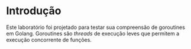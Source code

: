 # Introdução

Este laboratório foi projetado para testar sua compreensão de goroutines em Golang. Goroutines são _threads_ de execução leves que permitem a execução concorrente de funções.
